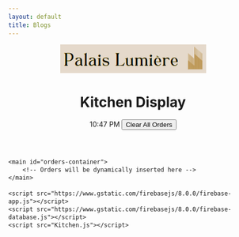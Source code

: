 ```yaml
---
layout: default
title: Blogs
---
```


<!DOCTYPE html>
<html lang="en">
<head>
    <meta charset="UTF-8">
    <title>Kitchen Orders</title>
    <link rel="stylesheet" href="Kitchen.css">
</head>
<body>
    <header>
        <img src="Logo2.PNG" alt="Palais Lumière Logo" class="logo">
        <h1>Kitchen Display</h1>
        <span id="time">10:47 PM</span>
        <button id="clear-all">Clear All Orders</button>
    </header>
    
    
    <main id="orders-container">
        <!-- Orders will be dynamically inserted here -->
    </main>

    <script src="https://www.gstatic.com/firebasejs/8.0.0/firebase-app.js"></script>
    <script src="https://www.gstatic.com/firebasejs/8.0.0/firebase-database.js"></script>
    <script src="Kitchen.js"></script>
</body>
</html>
